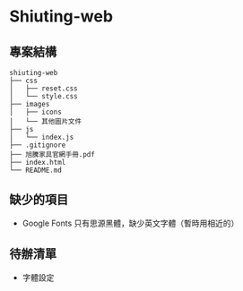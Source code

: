 # Shiuting-web

## 專案結構

```plaintext
shiuting-web
├── css
│   ├── reset.css
│   └── style.css
├── images
│   ├── icons
│   └── 其他圖片文件
├── js
│   └── index.js
├── .gitignore
├── 旭騰家具官網手冊.pdf
├── index.html
└── README.md
```

## 缺少的項目
- Google Fonts 只有思源黑體，缺少英文字體（暫時用相近的）

## 待辦清單
- 字體設定
